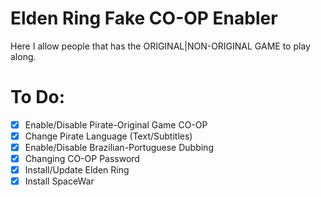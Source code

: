 # Elden Ring Fake CO-OP Enabler
Here I allow people that has the ORIGINAL|NON-ORIGINAL GAME to play along.
# To Do:
- [x] Enable/Disable Pirate-Original Game CO-OP
- [x] Change Pirate Language (Text/Subtitles)
- [x] Enable/Disable Brazilian-Portuguese Dubbing
- [x] Changing CO-OP Password
- [x] Install/Update Elden Ring
- [x] Install SpaceWar
